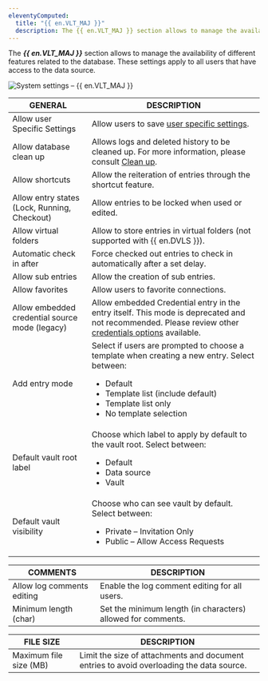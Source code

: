 ```yaml
---
eleventyComputed:
  title: "{{ en.VLT_MAJ }}"
  description: The {{ en.VLT_MAJ }} section allows to manage the availability of different features related to the database.
---
```

The ***{{ en.VLT_MAJ }}*** section allows to manage the availability of different features related to the database. These settings apply to all users that have access to the data source.

![System settings – {{ en.VLT_MAJ }}](https://cdnweb.devolutions.net/docs/RDMW4027_2024_1.png)

| GENERAL                      | DESCRIPTION                                                            |
|----------------------------- |------------------------------------------------------------------------|
| Allow user Specific Settings | Allow users to save [user specific settings](/rdm/windows/commands/edit/setting-overrides/specific-settings/).    |
| Allow database clean up      | Allows logs and deleted history to be cleaned up. For more information, please consult [Clean up](/rdm/windows/commands/administration/).    |
| Allow shortcuts              | Allow the reiteration of entries through the shortcut feature.                  |
| Allow entry states (Lock, Running, Checkout)   | Allow entries to be locked when used or edited.                                     |
| Allow virtual folders                          | Allow to store entries in virtual folders (not supported with {{ en.DVLS }}).                       |
| Automatic check in after                       | Force checked out entries to check in automatically after a set delay.                                     |
| Allow sub entries                              | Allow the creation of sub entries.            |
| Allow favorites                                | Allow users to favorite connections.                       |
| Allow embedded credential source mode (legacy) | Allow embedded Credential entry in the entry itself. This mode is deprecated and not recommended. Please review other [credentials options](/rdm/windows/commands/edit/entries/entry-credentials-options/) available.                        |
| Add entry mode                                | Select if users are prompted to choose a template when creating a new entry. Select between: <ul><li>Default</li><li>Template list (include default)</li><li>Template list only</li> <li>No template selection</li></ul>      |
| Default vault root label | Choose which label to apply by default to the vault root. Select between: <ul><li>Default</li><li>Data source</li><li>Vault</li></ul>
| Default vault visibility | Choose who can see vault by default. Select between: <ul><li>Private – Invitation Only</li><li>Public – Allow Access Requests</li></ul>

| COMMENTS              | DESCRIPTION                                                     |
|-----------------------|-----------------------------------------------------------------|
| Allow log comments editing | Enable the log comment editing for all users.              |
| Minimum length (char) | Set the minimum length (in characters) allowed for comments.    |


| FILE SIZE              | DESCRIPTION                                                                              |
|------------------------|------------------------------------------------------------------------------------------|
| Maximum file size (MB) | Limit the size of attachments and document entries to avoid overloading the data source. |
